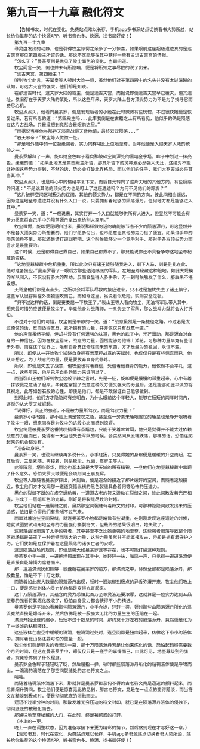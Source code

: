 # 第九百一十九章 融化符文
        【告知书友，时代在变化，免费站点难以长存，手机app多书源站点切换看书大势所趋，站长给你推荐的这个换源APP，听书音色多、换源、找书都好使！】
       第九百一十九章
       寻灵盘发出的动静，也是引得牧尘惊愕之余多了一分惊喜，如果眼前这座超级遗迹真的是远古天宫那位第四殿主所留的话，那说不定能够在其中获得一些有关远古天宫的情报。
       “怎么了？”曼荼罗倒是瞧见了牧尘面色的变化，当即问道。
       牧尘闻言一笑，倒也并未有所隐瞒，便是将所知之事尽数的说了出来。
       “远古天宫，第四殿主？”
       听到牧尘此言，天鹫皇等人顿时大吃一惊，虽然他们对于第四殿主的名头并没有太过清晰的认知，可远古天宫的强大，他们却是知晓。
       在那远古时代，这天罗大陆的霸主，便是远古天宫，而据说即便远古天宫早已覆灭，但其遗址，依旧存在于天罗大陆的某处，所以这些年来，天罗大陆上各方顶尖势力为不是为了找寻它而费尽心机。
       牧尘点点头，他看向曼荼罗，倒是发现后者的小脸在此时微微有些恍惚，不过很快她便是恢复过来，若有所思的道：“第四殿主吗...此事我倒是在古籍之上有所看见，他似乎的确是陨落在这片古战场，只是没想到竟然会是眼前这里。”
       “而据说当年他与那吞天邪帝战得天昏地暗，最终双双陨落...”
       “吞天邪帝？”牧尘等人微微一怔。
       “那是域外族中的一位超级强者，实力同样堪比上位地至尊，当年他便是入侵天罗大陆的统帅之一。”
       曼荼罗解释了一声，旋即她金色眸子看向那破碎空间深处的黑暗金字塔，眸子中划过一抹亮色，缓缓的道：“如果此地真是第四殿主所留，那其所留下的灵神液必然强大无比，这绝对不能让神阁这些势力得到，不然的话，势必会打破北界格局，而以他们的性子，我们大罗天域必将首当其冲。”
       牧尘点点头，也是将心中的情绪平复下来，而后目光转向了这片天地的其他方向，有些疑惑的问道：“不是说其他的顶尖势力也是盯上了这座遗迹吗？为何不见他们的踪影？”
       “这片破碎空间区域极为的辽阔，其他的顶尖势力，都是在不同的方向，彼此间相当遥远，因为这座地至尊遗迹并没有什么入口一说，只要拥有着足够的陨落源丹，任何地方都是能够进入其中。”
       曼荼罗一笑，道：“一般说来，其实打开一个入口就能够供所有人进入，但显然不可能会有势力愿意将自己手中的陨落源丹拿出来给别人享用。”
       牧尘微愕，旋即便是明白过来，虽说那样做的话的确能够节省不少的陨落源丹，可这显然并不是各大顶尖势力所想要的，他们宁愿多付出，也不愿意让其他的势力捡了便宜，如果谁手中的陨落源丹不足，那就还是请打道回府吧，这个时候能够少一个竞争对手，那对于各方顶尖势力而言才是最重要的。
       这个时候，还是都得自己靠自己，如果自己都靠不了，那只能说你还不具备争夺这地至尊秘藏的资格。
       “这地至尊秘藏中危机重重，所以此次只有诸王能够随我进入，剩下人马，则是驻扎在此，随时准备接应。”曼荼罗看了一眼后方那些浩浩荡荡的军队，在地至尊秘藏这种险地，如此大规模的军队闯入，不仅没有多大的帮助，反而会显得人多手杂，万一到时候触发了什么，那后果不堪设想。
       天鹫皇他们都是点点头，之所以会将军队尽数的接应进来，只不过是担忧失去了诸王镇守，这些军队很容易在外面被围攻而已，而如今这里，虽说看似危险，实则安全之极。
       “只不过这样的话，倒是要委屈一下牧王了。”裂山王等人看向牧尘，无法将军队带入其中，想来最可惜的应该便是牧尘了，毕竟他身为战阵师，一旦失去了军队，那么战斗力就将会大打折扣。
       不过对于他们的可惜，牧尘倒是平静的一笑，道：“战意虽然是一条捷径之路，不过若是太过倚仗的话，反而适得其反，我所拥有的力量，并非仅仅只有战意一道。”
       他的声音虽然平缓，但却并没有任何逞强的味道，黑色的眸子中，光芒涌动，那是源自对自身的一种信任，因为在牧尘看来，战意的力量，固然能够为他锦上添花，可那种力量毕竟有些借于外物，而在这个世界上，唯有自身真正修炼而来的东西，方才是最为的稳固，永恒不变。
       所以，即便从一开始牧尘知晓自身拥有着掌控战意的天赋时，也仅仅只是有些惊喜而已，他从未想过，为了战意的力量，便是要放弃自身的修炼。
       所以，即便是失去了战意，但牧尘也有着自信，凭借着他自身的能力，他依然不会平凡，这一点，这些年来，他早已用自身的能力来证明过了。
       而当裂山王他们听到牧尘这般平静之言时，先是一怔，旋即便是慢慢的郑重起来，心中有着一抹钦佩之意涌了起来，毕竟在掌握了战意这种既方便又强大的力量后，还是能够如此平淡的将其视之，此等如磐石般的心性，即便是他们，都是不敢保证自己能够做到。
       到得此时，他们方才隐隐间有些明白，为什么眼前这个年轻人，能够在短短的两年时间内，逐渐的从大罗天域崛起。
       “说得好，真正的强者，不是被力量所驾驭，而是驾驭力量！”
       曼荼罗小手轻拍，那小脸上满是赞叹之色，甚至连一旁素来睡眼惺忪的睡皇也是睁开眼睛看了牧尘一眼，想来同样是为牧尘的这般心态而感到惊讶。
       牧尘倒是被曼荼罗这番赞叹搞得有点尴尬，只能干笑着耸耸肩，他只是觉得并不能太过依赖战意的力量而已，免得有一天当他失去军队的时候，会突然间从云端跌落，那样的话，恐怕连爬起来的机会都没有。
       “准备动身吧。”
       曼荼罗一笑，也没有继续再多说什么，小手轻扬，只见得她的身躯便是缓缓的升空而起，在其后方，三皇紧随，再接着，则是牧尘，九幽，修罗王等人。
       此等阵容，堪称豪华，而这也基本算是大罗天域的所有精锐，一旦他们在地至尊秘藏中出现了什么意外，恐怕大罗天域便是会顷刻间土崩瓦解。
       牧尘等人跟随着曼荼罗掠出，片刻后，便是逐渐的接近了那片破碎的空间，而随着这般接近，牧尘他们方才发现那一道道交错纵横的黑色裂缝具备着何等恐怖的压迫力。
       黑色的裂缝不断的在虚空蠕动着，一道道古老的符文游动在裂缝之间，彼此间散发着光芒相连，形成了一层暗红色的光幕，刚好是将裂缝尽数的封堵。
       牧尘他们站在一道裂缝之前，虽然那空间裂缝有着符文的封印，可那种隐隐间散发出来的压迫感，依旧是令得他们有些喘不过气来。
       而面对着这些空间裂缝，就连曼荼罗小脸都是略微有些凝重，在刚刚发现这座遗迹的时候，她就试图尝试动用地至尊的力量强行撕裂符文，但最终的结果很明白，她失败了。
       这陨落战场陨落了太多的强者，其中甚至不乏比她更强的地至尊，这些强者陨落导致整个陨落战场都是笼罩了一种奇特而强大的力量，这种力量虽然并不能直接攻击，但却是拥有着守护之力，它们犹如是在保护着在这里陨落的诸多亡者的安眠。
       这是陨落战场的规则，即便是强大如曼荼罗这等存在，也不可能打破这种规则。
       曼荼罗小手一握，一道乾坤镯出现在其手中，她轻轻一抹，嗡鸣一声，只见得一道道洪流便是直接自乾坤镯内席卷而出。
       那一道道洪流犹如巨蟒一般盘踞在曼荼罗的前方，那洪流之中，赫然全部都是陨落源丹，那般数量，怕是不下十万之数。
       而随着如此庞大数量的陨落源丹出现，顿时一股浓郁到极点的异香弥漫开来，牧尘他们吸上一口，便是感觉到体内灵力仿佛都是变得亢奋起来。
       这十万陨落源丹，其蕴含的灵力恐怕比百万至尊灵液还要浓厚，这就算是一位实力达到五品至尊的强者将其炼化吸收了，恐怕自身灵力都会获得不小的精进。
       曼荼罗倒是平淡的看着那些陨落源丹，小手合拢，轻轻一搓，顿时那些由陨落源丹所化的洪流竟然直接是爆碎开来，然后仿佛是被一股强大无比的力量生生的压缩在一起。
       洪流开始迅速的缩小，短短不过十数息的时间，那约莫十万左右的陨落源丹，竟然便是化为了一滩滩的粘稠液体。
       这些液体在虚空中缓缓的流淌，但流淌过处时，连空间都是扭曲起来，仿佛这下小小的液体中，拥有着比山岳还要可怕的重量一般。
       牧尘他们则是咂舌的看着这一幕，那十万陨落源丹若是让他来炼化的话，恐怕起码得需要数个月的时间，但这在曼荼罗手中，却仅仅只是一搓手的事情而已，由此可见，地至尊级别的强者，究竟恐怖到了什么程度。
       曼荼罗金色眸子轻轻眨了眨，然后屈指一弹，顿时那些陨落源丹所化的粘稠液体便是呼啸而出，一滴滴的滴落在了那空间裂缝处的古老符文之上。
       嗤嗤。
       而随着粘稠液体滴落下来，那就算是曼荼罗都奈何不得的古老符文竟是迅速的颤抖起来，而后青烟升腾间，牧尘他们便是惊喜无比的见到，那古老符文，竟是在一点点的变得黯淡，而当符文在黯淡到极点时，便是彻彻底底的消融而去。
       短短不过半分钟的时间，那散发着无穷压迫的符文封印，就已是在陨落源丹液体的侵蚀下，彻彻底底的被融化而去。
       那通往地至尊秘藏的大门，在此时，终是被彻底的打开。
       （补上的一更。
       晚上一直在调整状态，因为准备写接下来更为精彩的情节，然后熬到现在才写好这一章。）
       【告知书友，时代在变化，免费站点难以长存，手机app多书源站点切换看书大势所趋，站长给你推荐的这个换源APP，听书音色多、换源、找书都好使！】